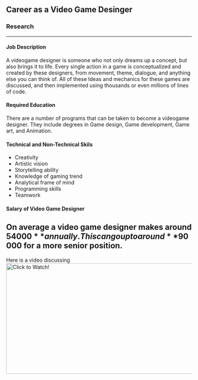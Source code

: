 ## Career as a Video Game Desinger

### Research
---
#### Job Description
A videogame designer is someone who not only dreams up a concept, but also brings it to life. Every single action in a game is conceptualized and created by these designers, from movement, theme, dialogue, and anything else you can think of. All of these Ideas and mechanics for these games are discussed, and then implemented using thousands or even millions of lines of code.
#### Required Education
There are a number of programs that can be taken to become a videogame designer. They include degrees in Game design, Game development, Game art, and Animation.
#### Technical and Non-Technical Skils
* Creativity
* Artistic vision
* Storytelling ability
* Knowledge of gaming trend
* Analytical frame of mind
* Programming skills
* Teamwork 
#### Salary of Video Game Designer
On average a video game designer makes around **$54 000** annually. This can go up to around **$90 000** for a more senior position.
----
Here is a video discussing 
<a href="https://www.youtube.com/watch?v=6vSucvjN9Tc" target="_blank"><img src="https://hackernoon.com/drafts/1k3j3zqp.png" alt="Click to Watch!" width="600" height="300" border="0" /></a>